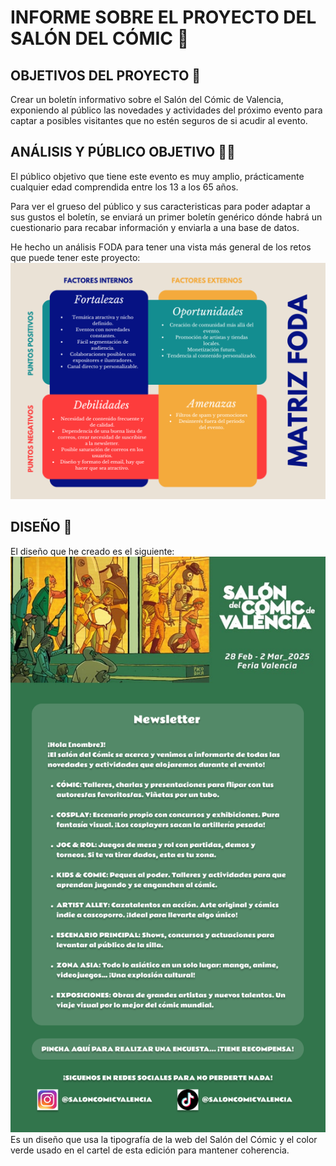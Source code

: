 # INFORME SOBRE EL PROYECTO DEL SALÓN DEL CÓMIC 📄

## OBJETIVOS DEL PROYECTO 📌
Crear un boletín informativo sobre el Salón del Cómic de Valencia, exponiendo al público las novedades y actividades del próximo evento para captar a posibles visitantes que no estén seguros de si acudir al evento.

## ANÁLISIS Y PÚBLICO OBJETIVO 🕵️‍♂️  
El público objetivo que tiene este evento es muy amplio, prácticamente cualquier edad comprendida entre los 13 a los 65 años.  

Para ver el grueso del público y sus caracteristicas para poder adaptar a sus gustos el boletín, se enviará un primer boletín genérico dónde habrá un cuestionario para recabar información y enviarla a una base de datos.

He hecho un análisis FODA para tener una vista más general de los retos que puede tener este proyecto:  
![FODA](../images/FODA.png)

## DISEÑO 🎨
El diseño que he creado es el siguiente:  
![Diseño conceptual](../images/ConceptoMail.png)  
Es un diseño que usa la tipografía de la web del Salón del Cómic y el color verde usado en el cartel de esta edición para mantener coherencia.  